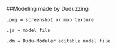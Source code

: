 ##Modeling made by Duduzzing

```
.png = screenshot or mob texture

.js = model file

.dm = Dudu-Modeler editable model file
```
